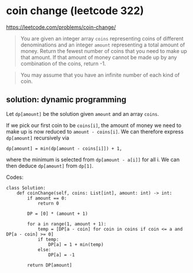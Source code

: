 # coin change (leetcode 322)

https://leetcode.com/problems/coin-change/

> You are given an integer array `coins` representing coins of different denominations and an integer `amount` representing a total amount of money.
> Return the fewest number of coins that you need to make up that amount. 
> If that amount of money cannot be made up by any combination of the coins, return -1.

> You may assume that you have an infinite number of each kind of coin.

## solution: dynamic programming

Let `dp[amount]` be the solution given `amount` and an array `coins`. 

If we pick our first coin to be `coins[i]`, the amount of money we need to make up is now reduced to `amount - coins[i]`. 
We can therefore express `dp[amount]` recursively via

```
dp[amount] = min(dp[amount - coins[i]]) + 1,
```
where the minimum is selected from `dp[amount - a[i]]` for all i. We can then deduce `dp[amount]` from `dp[1]`.

Codes:
```
class Solution:
    def coinChange(self, coins: List[int], amount: int) -> int:
        if amount == 0:
            return 0
        
        DP = [0] * (amount + 1)
        
        for a in range(1, amount + 1):
            temp = [DP[a - coin] for coin in coins if coin <= a and DP[a - coin] >= 0]
            if temp:
                DP[a] = 1 + min(temp)
            else:
                DP[a] = -1
            			        
        return DP[amount]
```
